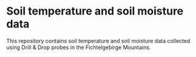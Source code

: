 # Soil temperature and soil moisture data
This repository contains soil temperature and soil moisture data collected using Drill &amp; Drop probes in the Fichtelgebirge Mountains.
